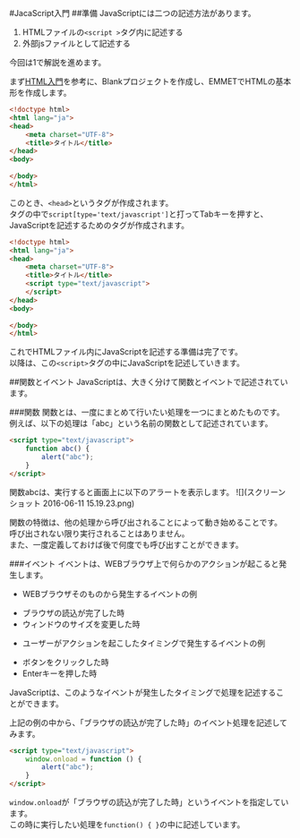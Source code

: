 #JacaScript入門
##準備
JavaScriptには二つの記述方法があります。
1. HTMLファイルの`<script >`タグ内に記述する
2. 外部jsファイルとして記述する

今回は1で解説を進めます。  

まず[HTML入門](https://koriyamadojo.gitbooks.io/basic_course/content/intro_html.html)を参考に、Blankプロジェクトを作成し、EMMETでHTMLの基本形を作成します。
```html
<!doctype html>
<html lang="ja">
<head>
    <meta charset="UTF-8">
	<title>タイトル</title>
</head>
<body>
	
</body>
</html>

```
このとき、`<head>`というタグが作成されます。  
タグの中で`script[type='text/javascript']`と打ってTabキーを押すと、JavaScriptを記述するためのタグが作成されます。
```html
<!doctype html>
<html lang="ja">
<head>
    <meta charset="UTF-8">
	<title>タイトル</title>
    <script type="text/javascript">
    </script>
</head>
<body>
	
</body>
</html>

```
これでHTMLファイル内にJavaScriptを記述する準備は完了です。  
以降は、この`<script>`タグの中にJavaScriptを記述していきます。

##関数とイベント
JavaScriptは、大きく分けて関数とイベントで記述されています。

###関数
関数とは、一度にまとめて行いたい処理を一つにまとめたものです。  
例えば、以下の処理は「abc」という名前の関数として記述されています。
```html
<script type="text/javascript">
    function abc() {  
        alert("abc");  
    }
</script>
```
関数abcは、実行すると画面上に以下のアラートを表示します。
![](スクリーンショット 2016-06-11 15.19.23.png)

関数の特徴は、他の処理から呼び出されることによって動き始めることです。  
呼び出されない限り実行されることはありません。  
また、一度定義しておけば後で何度でも呼び出すことができます。

###イベント
イベントは、WEBブラウザ上で何らかのアクションが起こると発生します。

 - WEBブラウザそのものから発生するイベントの例
  + ブラウザの読込が完了した時
  + ウィンドウのサイズを変更した時
 - ユーザーがアクションを起こしたタイミングで発生するイベントの例
  + ボタンをクリックした時
  + Enterキーを押した時

JavaScriptは、このようなイベントが発生したタイミングで処理を記述することができます。

上記の例の中から、「ブラウザの読込が完了した時」のイベント処理を記述してみます。  
```html
<script type="text/javascript">
    window.onload = function () {
        alert("abc");
    }
</script>
```
`window.onload`が「ブラウザの読込が完了した時」というイベントを指定しています。  
この時に実行したい処理を`function() { }`の中に記述しています。  

